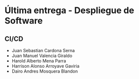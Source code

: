 # Última entrega - Despliegue de Software
## CI/CD

- Juan Sebastian Cardona Serna
- Juan Manuel Valencia Giraldo
- Harold Alberto Mena Parra
- Harrison Alonso Arroyave Gaviria
- Dairo Andres Mosquera Blandon
